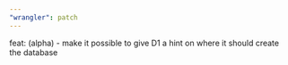 ```yaml
---
"wrangler": patch
---
```


feat: (alpha) - make it possible to give D1 a hint on where it should create the database
